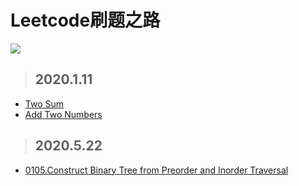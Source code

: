 # Leetcode刷题之路

![](http://markdown.diobrando0825.cn/2020-05-22-161942.jpg)

> ## **2020.1.11**

- [Two Sum](https://github.com/Diobrandokill/leetcode-notes/blob/master/problems/hash/0001.Two%20Sum.md)
- [Add Two Numbers](https://github.com/Diobrandokill/leetcode-notes/blob/master/problems/linkedlist/0002.Add%20Two%20Numbers.md)

> ## **2020.5.22**
- [0105.Construct Binary Tree from Preorder and Inorder Traversal](https://github.com/Diobrandokill/leetcode-notes/blob/master/problems/tree/0105.Construct%20Binary%20Tree%20from%20Preorder%20and%20Inorder%20Traversal.md)

